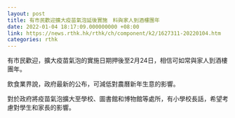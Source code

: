 ```yaml
---
layout: post
title: 有市民歡迎擴大疫苗氣泡延後實施　料與家人到酒樓團年
date: 2022-01-04 18:17:09.000000000 +08:00
link: https://news.rthk.hk/rthk/ch/component/k2/1627311-20220104.htm
categories: rthk
---
```


有市民歡迎，擴大疫苗氣泡的實施日期押後至2月24日，相信可如常與家人到酒樓團年。

飲食業界說，政府最新的公布，可減低對農曆新年生意的影響。

對於政府將疫苗氣泡擴大至學校、圖書館和博物館等處所，有小學校長話，希望考慮對學生和家長的影響。
